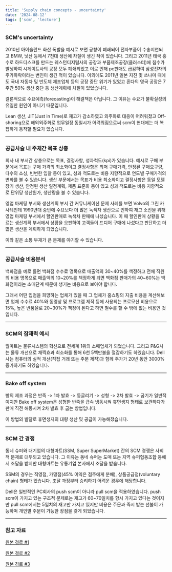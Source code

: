```yaml
---
title: 'Supply chain concepts - uncertainty'
date: '2024-08-12'
tags: ['scm', 'lecture']
---
```


### SCM's uncertainty

2010년 아이슬란드 화산 폭발을 예시로 보면 공항이 폐쇄되어 전자부품이 수송지연되고 BMW, 닛산 등에서 7천대 생산에 차질이 생긴 적이 있습니다. 그리고 2011년 태국 홍수로 하드디스크를 만드는 웨스턴디지털사의 공장과 부품제조공장(클러스터)에 침수가 발생하여 시게이트사의 공장 모두 폐쇄되었고 이로 인해 pc판매도 급감하여 삼성전자의 주가하락이라는 변인이 생긴 적이 있습니다. 이외에도 2011년 일본 지진 및 쓰나미 때에도 국내 자동차 및 반도체 제조업체 등의 공장 중단 위기가 있었고 혼다의 영국 공장은 7주간 50% 생산 중단 등 생산계획에 차질이 있었습니다.

결론적으로 수요예측(forecasting)이 해결책은 아닙니다. 그 이유는 수요가 불확실성의 유일한 원인이 아니기 때문입니다.

Lean 생산, JIT(Just in Time)로 재고가 감소하였고 외주화로 대응이 어려워졌고 Off-shoring으로 해외외주화로 업무일정 동일시가 어려워짐으로써 scm이 현대에는 더 복잡하게 동작할 필요가 있습니다.

---

### 공급사슬 내 주체간 목표 상충

회사 내 부서간 상충으로는 목표, 결정사항, 성과척도(kpi)가 있습니다. 예시로 구매 부문에서 목표는 구매 가격의 최소화이고 결정사항은 최저 구매가격, 안정된 구매요구량, 다수의 소싱, 빈번한 입찰 등이 있고, 성과 척도로는 비용 지향적으로 연도별 구매가격의 변화를 볼 수 있습니다. 생산 부문에서는 목표가 비용 최소화이고 결정사항은 동일 모델 장기 생산, 안정된 생산 일정계획, 제품 표준화 등이 있고 성과 척도로는 비용 지향적으로 단위당 생산원가, 생산량을 볼 수 있습니다.

영업 마케팅 부서와 생산계획 부서 간 커뮤니케이션 문제 사례를 보면 Volvo의 그린 카 사례인데 1990년대 중반에 수요보다 더 많은 녹색차 생산으로 인하여 재고 소진을 위해 영업 마케팅 부서에서 할인판매로 녹색차 판매에 나섰습니다. 이 때 할인판매 상황을 모르는 생산계획 부서에서 상황을 오판하여 고객들이 드디어 구매에 나섰다고 판단하고 더 많은 생산을 계획하게 되었습니다.

이와 같은 소통 부재가 큰 문제를 야기할 수 있습니다.

---

### 공급사슬 비용분석

백화점을 예로 들면 백화점 수수료 명목으로 매출액의 30~40%를 책정하고 전체 직원의 비용 명목으로 매출액의 10~20%를 책정하게 되면 백화점 판매가의 40~60%는 백화점이라는 소매단계 때문에 생기는 비용으로 보아야 합니다.

그래서 어떤 입점을 희망하는 업체가 있을 때 그 업체가 홈쇼핑의 지출 비용을 계산해보면 업체 수수료 40%와 동영상 및 프로그램 제작 등에 사용되는 프로모션 비용으로 15%, 높은 반품율로 20~30%가 책정이 된다고 하면 철수를 할 수 밖에 없는 비용인 것입니다.

---

### SCM의 잠재력 예시

월마트는 물류시스템의 혁신으로 전세계 1위의 소매업체가 되었습니다. 그리고 P&G사는 물류 개선으로 채찍효과 최소화를 통해 6천 5백만불을 절감하기도 하였습니다. Dell사는 컴퓨터의 실적 개선(직접 거래 또는 주문 제작)과 함께 주가가 20년 동안 3000% 증가하기도 하였습니다.

---

### Bake off system

빵의 제조 과정은 반죽 -> 1차 발효 -> 둥글리기 -> 성형 -> 2차 발효 -> 굽기가 일반적이지만 Bake off system은 성형한 반죽을 급속 냉동시켜 휴면생지 형태로 보관하다가 판매 직전 해동시켜 2차 발효 후 굽는 방법입니다.

이 방법의 발달로 휴면생지의 대량 생산 및 공급이 가능해졌습니다.

---

### SCM 간 경쟁

동네 슈퍼와 대기업의 대형마트(SSM, Super SuperMarket) 간의 SCM 경쟁은 사회적 문제로 대두되고 있습니다. 그 이유는 동네 슈퍼는 도매 또는 지역 슈퍼협동조합 등에서 조달을 받지만 대형마트는 유통기업 본사에서 조달을 받습니다.

SSM의 경우는 직영점, 가맹점(45% 이익은 점주에게 분배), 상품공급점(voluntary chain) 형태가 있습니다. 조달 과정부터 승리하기 어려운 경우에 해당합니다.

Dell은 일반적인 PC회사의 push scm이 아니라 pull scm을 적용하였습니다. push scm이 가지고 있는 구조적 문제로는 재고가 60~70일치를 항시 가지고 있다는 것이지만 pull scm에서는 5일치의 재고만 가지고 있지만 비용은 주문과 즉시 받는 선불이 가능하며 개인별 주문이 가능한 장점을 갖게 되었습니다.

---

### 참고 자료

[원본 경로 #1](https://commons.ssu.ac.kr/em/649a470e73134)

[원본 경로 #2](https://commons.ssu.ac.kr/em/649a473d55092)

[원본 경로 #3](https://commons.ssu.ac.kr/em/649a476448a4e)




